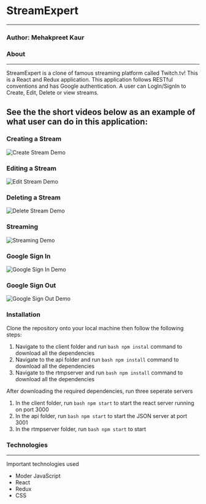 # StreamExpert
----------
### Author: Mehakpreet Kaur

### About
----------
StreamExpert is a clone of famous streaming platform called Twitch.tv! This is a React and Redux application. This application follows RESTful conventions and has Google authentication. A user can LogIn/SignIn to Create, Edit, Delete or view streams. 


See the the short videos below as an example of what user can do in this application: 
----------
### Creating a Stream
![Create Stream Demo](https://raw.githubusercontent.com/Khushnaz/StreamExpert/master/streams/images_gif/create.gif)

### Editing a Stream
![Edit Stream Demo](/streams/images_gif/edit.gif)

### Deleting a Stream
![Delete Stream Demo](/streams/images_gif/Delete.gif)

### Streaming
![Streaming Demo](/streams/images_gif/Streaming.gif)

### Google Sign In
![Google Sign In Demo](/streams/images_gif/SignIn.gif)

### Google Sign Out
![Google Sign Out Demo](/streams/images_gif/signout.gif)

### Installation 
Clone the repository onto your local machine then follow the following steps:
1) Navigate to the client folder and run ```bash npm instal``` command to download all the dependencies
2) Navigate to the api folder and run ```bash npm install``` command to download all the dependencies 
3) Navigate to the rtmpserver and run ```bash npm install``` command to download all the dependencies

After downloading the required dependencies, run three seperate servers
1) In the client folder, run ```bash npm start``` to start the react server running on port 3000
2) In the api folder, run ```bash npm start``` to start the JSON server at port 3001
3) In the rtmpserver folder, run  ```bash npm start``` to start 


### Technologies
----------
Important technologies used
* Moder JavaScript
* React
* Redux
* CSS
